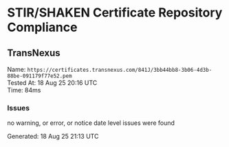 # STIR/SHAKEN Certificate Repository Compliance

## TransNexus

Name: `https://certificates.transnexus.com/841J/3bb44bb8-3b06-4d3b-88be-091179f77e52.pem`\
Tested At: 18 Aug 25 20:16 UTC\
Time: 84ms

### Issues

no warning, or error, or notice date level issues were found

Generated: 18 Aug 25 21:13 UTC